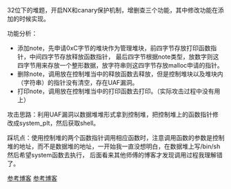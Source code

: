 32位下的堆题，开启NX和canary保护机制，增删查三个功能，其中修改功能在添加的时候实现。

功能分析：

* 添加note，先申请0xC字节的堆块作为管理堆块，前四字节存放打印函数指针，中间四字节存放释放函数指针，
最后四字节根据note类型，放数字则这四字节用来存放一个整形数据，放字符串则这四字节存放malloc申请的指针。
* 删除note，调用放在控制堆当中的释放函数去释放，但是控制堆块以及堆块内（字符串）的指针没有清空，存在UAF漏洞。
* 打印note，调用放在控制堆当中的打印函数去打印。（实际攻击过程中没有用上）

攻击思路：利用UAF漏洞以数据堆堆形式拿到控制堆，把控制堆上的函数指针修改成system_plt，然后获取shell。

踩坑点：使用控制堆的两个函数指针调用相应函数时，注意调用函数的参数是控制堆的地址，而不是数据堆的地址，一开始我一直没想明白，在数据堆上写/bin/sh然后希望system函数去执行，
后面看来其他师傅的博客才发现调用过程我理解错了。

[参考博客](https://blog.csdn.net/weixin_43921239/article/details/109252885) [参考博客](https://blog.csdn.net/qq_41706924/article/details/102250897)
